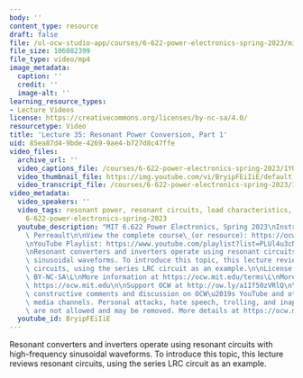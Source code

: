 ```yaml
---
body: ''
content_type: resource
draft: false
file: /ol-ocw-studio-app/courses/6-622-power-electronics-spring-2023/mit6_622s23_lecture_35_360p_16_9.mp4
file_size: 106082399
file_type: video/mp4
image_metadata:
  caption: ''
  credit: ''
  image-alt: ''
learning_resource_types:
- Lecture Videos
license: https://creativecommons.org/licenses/by-nc-sa/4.0/
resourcetype: Video
title: 'Lecture 35: Resonant Power Conversion, Part 1'
uid: 85ea87d4-9bde-4269-9ae4-b727d8c47ffe
video_files:
  archive_url: ''
  video_captions_file: /courses/6-622-power-electronics-spring-2023/1YOdoY_n8k6MLa0Htv4sSgzNisLig_d_X_transcript.webvtt
  video_thumbnail_file: https://img.youtube.com/vi/BryipFEiIiE/default.jpg
  video_transcript_file: /courses/6-622-power-electronics-spring-2023/1YOdoY_n8k6MLa0Htv4sSgzNisLig_d_X_transcript.pdf
video_metadata:
  video_speakers: ''
  video_tags: resonant power, resonant circuits, load characteristics, waveform purity,
    6-622-power-electronics-spring-2023
  youtube_description: "MIT 6.622 Power Electronics, Spring 2023\nInstructor: David\
    \ Perreault\n\nView the complete course\_(or resource): https://ocw.mit.edu/courses/6-622-power-electronics-spring-2023/\L\
    \nYouTube Playlist: https://www.youtube.com/playlist?list=PLUl4u3cNGP62UTc77mJoubhDELSC8lfR0\n\
    \nResonant converters and inverters operate using resonant circuits with high-frequency\
    \ sinusoidal waveforms. To introduce this topic, this lecture reviews resonant\
    \ circuits, using the series LRC circuit as an example.\n\nLicense: Creative Commons\
    \ BY-NC-SA\L\nMore information at https://ocw.mit.edu/terms\L\nMore courses at\
    \ https://ocw.mit.edu\n\nSupport OCW at http://ow.ly/a1If50zVRlQ\n\nWe encourage\
    \ constructive comments and discussion on OCW\u2019s YouTube and other social\
    \ media channels. Personal attacks, hate speech, trolling, and inappropriate comments\
    \ are not allowed and may be removed. More details at https://ocw.mit.edu/comments.\n"
  youtube_id: BryipFEiIiE
---
```

Resonant converters and inverters operate using resonant circuits with high-frequency sinusoidal waveforms. To introduce this topic, this lecture reviews resonant circuits, using the series LRC circuit as an example.